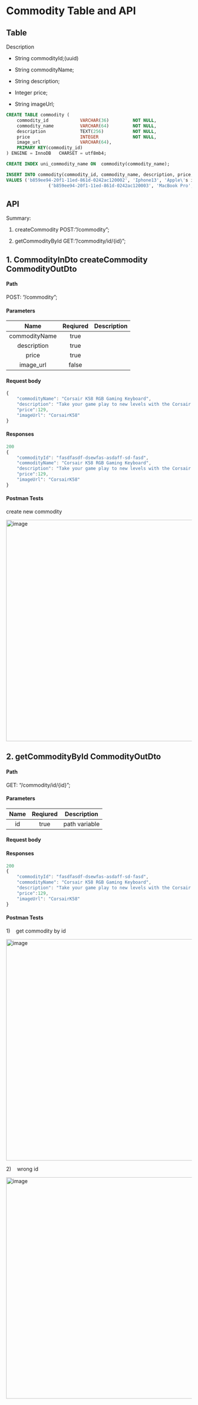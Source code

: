 # **Commodity Table and API**
## **Table**
Description

- String commodityId;(uuid)

- String commodityName;

- String description;

- Integer price;

- String imageUrl;

~~~~sql
CREATE TABLE commodity (
    commodity_id            VARCHAR(36)         NOT NULL,
    commodity_name          VARCHAR(64)         NOT NULL,
    description             TEXT(256)           NOT NULL,
    price                   INTEGER             NOT NULL,
    image_url               VARCHAR(64),
    PRIMARY KEY(commodity_id)
) ENGINE = InnoDB   CHARSET = utf8mb4;

CREATE INDEX uni_commodity_name ON  commodity(commodity_name);

INSERT INTO commodity(commodity_id, commodity_name, description, price, image_url)
VALUES ('b859ee94-20f1-11ed-861d-0242ac120002', 'Iphone13', 'Apple\'s iPhone is one of the most popular smartphones on the market, and for good reason. It\'s powerful, it\'s sleek, and it has a huge selection of apps. If you\'re looking for a new mobile phone, the iPhone X is a great option. Browse the top-ranked list of iPhone 10 below along with associated reviews and opinions.', 999, 'Iphone13'),
                ('b859ee94-20f1-11ed-861d-0242ac120003', 'MacBook Pro', 'Power to change everything. Say hello to a Mac that is extreme in every way. With the greatest performance, expansion and configurability yet, it is a system created to let a wide range of professionals push the limits of what is possible.', 1699, 'MacBookPro');

~~~~
## **API**
Summary:

1. createCommodity POST:”/commodity”;

2. getCommodityById GET:”/commodity/id/{id}”;
## **1. CommodityInDto createCommodity CommodityOutDto**
#### **Path**
POST: “/commodity”;
#### **Parameters**

|**Name**|**Reqiured**|**Description**|
| :-: | :-: | :-: |
|commodityName|true| |
|description|true| |
|price|true| |
|image_url|false| |

#### **Request body**
```javascript
{
    "commodityName": "Corsair K58 RGB Gaming Keyboard",
    "description": "Take your game play to new levels with the Corsair K57 RGB Bluetooth backlit gaming keyboard. Equipped with anti-ghosting technology, it delivers superior accuracy with every key press. Dedicated volume and multimedia controls make it easy to adjust your audio without having to take your hands off the keyboard so you can stay focused on the game.",
    "price":129,
    "imageUrl": "CorsairK58"
}

```
#### **Responses**
```javascript
200
{
    "commodityId": "fasdfasdf-dsewfas-asdaff-sd-fasd",
    "commodityName": "Corsair K58 RGB Gaming Keyboard",
    "description": "Take your game play to new levels with the Corsair K57 RGB Bluetooth backlit gaming keyboard. Equipped with anti-ghosting technology, it delivers superior accuracy with every key press. Dedicated volume and multimedia controls make it easy to adjust your audio without having to take your hands off the keyboard so you can stay focused on the game.",
    "price":129,
    "imageUrl": "CorsairK58"
}

```

#### **Postman Tests**
create new commodity 

<img width="600" alt="image" src="https://user-images.githubusercontent.com/105135459/209504979-16e44147-2bac-47d6-af0f-84f16f2c8d8b.png">



## **2. getCommodityById CommodityOutDto**
#### **Path**
GET: “/commodity/id/{id}”;
#### **Parameters**

|**Name**|**Reqiured**|**Description**|
| :-: | :-: | :-: |
|id|true|path variable|
#### **Request body**
#### **Responses**
```javascript
200
{
    "commodityId": "fasdfasdf-dsewfas-asdaff-sd-fasd",
    "commodityName": "Corsair K58 RGB Gaming Keyboard",
    "description": "Take your game play to new levels with the Corsair K57 RGB Bluetooth backlit gaming keyboard. Equipped with anti-ghosting technology, it delivers superior accuracy with every key press. Dedicated volume and multimedia controls make it easy to adjust your audio without having to take your hands off the keyboard so you can stay focused on the game.",
    "price":129,
    "imageUrl": "CorsairK58"
}

```

#### **Postman Tests**
1)    get commodity by id

<img width="600" alt="image" src="https://user-images.githubusercontent.com/105135459/209504869-bb8b47e1-b6a6-4cf8-a9c3-37e100afdfe1.png">

2)    wrong id

<img width="600" alt="image" src="https://user-images.githubusercontent.com/105135459/209505181-9a368b27-398c-4269-814e-5da39f93569b.png">


